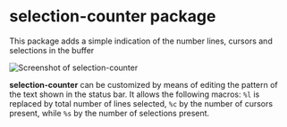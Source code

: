 # selection-counter package

This package adds a simple indication of the number lines, cursors and selections in the buffer

![Screenshot of selection-counter](http://i.imgur.com/0ij1gtg.gif)

**selection-counter** can be customized by means of editing the pattern of the text shown in the status bar. It allows the following macros: `%l` is replaced by total number of lines selected, `%c` by the number of cursors present, while `%s` by the number of selections present.
